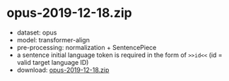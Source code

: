 # opus-2019-12-18.zip

* dataset: opus
* model: transformer-align
* pre-processing: normalization + SentencePiece
* a sentence initial language token is required in the form of `>>id<<` (id = valid target language ID)
* download: [opus-2019-12-18.zip](https://object.pouta.csc.fi/OPUS-MT-dev/de+nl+fy+af+da+fo+is+no+nb+nn+sv-de+nl+fy+af+da+fo+is+no+nb+nn+sv/opus-2019-12-18.zip)


